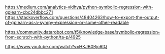 https://medium.com/analytics-vidhya/python-symbolic-regression-with-gplearn-cbc24dbbc271
https://stackoverflow.com/questions/48404263/how-to-export-the-output-of-gplearn-as-a-sympy-expression-or-some-other-readable

https://community.datarobot.com/t5/knowledge-base/symbolic-regression-from-scratch-with-python/ta-p/4925

https://www.youtube.com/watch?v=HKJB0Bjo6tQ

